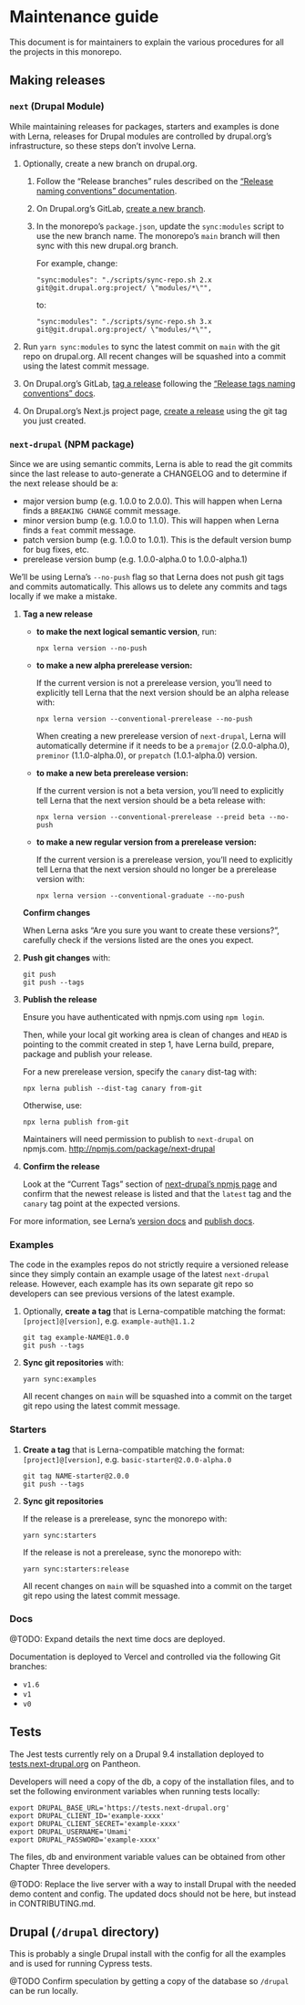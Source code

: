 # Maintenance guide

This document is for maintainers to explain the various procedures for all the projects in this monorepo.

## Making releases

### `next` (Drupal Module)

While maintaining releases for packages, starters and examples is done with Lerna, releases for Drupal modules are controlled by drupal.org’s infrastructure, so these steps don’t involve Lerna.

1. Optionally, create a new branch on drupal.org.

   1. Follow the “Release branches” rules described on the [“Release naming conventions” documentation](https://www.drupal.org/docs/develop/git/git-for-drupal-project-maintainers/release-naming-conventions).
   2. On Drupal.org’s GitLab, [create a new branch](https://git.drupalcode.org/project/next/-/tags/new).
   3. In the monorepo’s `package.json`, update the `sync:modules` script to use the new branch name. The monorepo’s `main` branch will then sync with this new drupal.org branch.

      For example, change:

      ```
      "sync:modules": "./scripts/sync-repo.sh 2.x git@git.drupal.org:project/ \"modules/*\"",
      ```

      to:

      ```
      "sync:modules": "./scripts/sync-repo.sh 3.x git@git.drupal.org:project/ \"modules/*\"",
      ```

2. Run `yarn sync:modules` to sync the latest commit on `main` with the git repo on drupal.org. All recent changes will be squashed into a commit using the latest commit message.

3. On Drupal.org’s GitLab, [tag a release](https://git.drupalcode.org/project/next/-/tags/new) following the [“Release tags naming conventions” docs](https://www.drupal.org/docs/develop/git/git-for-drupal-project-maintainers/release-naming-conventions#release-tags).

4. On Drupal.org’s Next.js project page, [create a release](https://www.drupal.org/node/add/project-release/3192303) using the git tag you just created.

### `next-drupal` (NPM package)

Since we are using semantic commits, Lerna is able to read the git commits since the last release to auto-generate a CHANGELOG and to determine if the next release should be a:

- major version bump (e.g. 1.0.0 to 2.0.0). This will happen when Lerna finds a `BREAKING CHANGE` commit message.
- minor version bump (e.g. 1.0.0 to 1.1.0). This will happen when Lerna finds a `feat` commit message.
- patch version bump (e.g. 1.0.0 to 1.0.1). This is the default version bump for bug fixes, etc.
- prerelease version bump (e.g. 1.0.0-alpha.0 to 1.0.0-alpha.1)

We’ll be using Lerna’s `--no-push` flag so that Lerna does not push git tags and commits automatically. This allows us to delete any commits and tags locally if we make a mistake.

1. **Tag a new release**

   - **to make the next logical semantic version**, run:

     ```
     npx lerna version --no-push
     ```

   - **to make a new alpha prerelease version:**

     If the current version is not a prerelease version, you’ll need to explicitly tell Lerna that the next version should be an alpha release with:

     ```
     npx lerna version --conventional-prerelease --no-push
     ```

     When creating a new prerelease version of `next-drupal`, Lerna will automatically determine if it needs to be a `premajor` (2.0.0-alpha.0), `preminor` (1.1.0-alpha.0), or `prepatch` (1.0.1-alpha.0) version.

   - **to make a new beta prerelease version:**

     If the current version is not a beta version, you’ll need to explicitly tell Lerna that the next version should be a beta release with:

     ```
     npx lerna version --conventional-prerelease --preid beta --no-push
     ```

   - **to make a new regular version from a prerelease version:**

     If the current version is a prerelease version, you’ll need to explicitly tell Lerna that the next version should no longer be a prerelease version with:

     ```
     npx lerna version --conventional-graduate --no-push
     ```

   **Confirm changes**

   When Lerna asks “Are you sure you want to create these versions?”, carefully check if the versions listed are the ones you expect.

2. **Push git changes** with:

   ```
   git push
   git push --tags
   ```

3. **Publish the release**

   Ensure you have authenticated with npmjs.com using `npm login`.

   Then, while your local git working area is clean of changes and `HEAD` is pointing to the commit created in step 1, have Lerna build, prepare, package and publish your release.

   For a new prerelease version, specify the `canary` dist-tag with:

   ```
   npx lerna publish --dist-tag canary from-git
   ```

   Otherwise, use:

   ```
   npx lerna publish from-git
   ```

   Maintainers will need permission to publish to `next-drupal` on npmjs.com. http://npmjs.com/package/next-drupal

4. **Confirm the release**

   Look at the “Current Tags” section of [next-drupal’s npmjs page](https://www.npmjs.com/package/next-drupal?activeTab=versions) and confirm that the newest release is listed and that the `latest` tag and the `canary` tag point at the expected versions.

For more information, see Lerna’s [version docs](https://github.com/lerna/lerna/tree/main/libs/commands/version) and [publish docs](https://github.com/lerna/lerna/tree/main/libs/commands/publish).

### Examples

The code in the examples repos do not strictly require a versioned release since they simply contain an example usage of the latest `next-drupal` release. However, each example has its own separate git repo so developers can see previous versions of the latest example.

1. Optionally, **create a tag** that is Lerna-compatible matching the format: `[project]@[version]`, e.g. `example-auth@1.1.2`

   ```
   git tag example-NAME@1.0.0
   git push --tags
   ```

2. **Sync git repositories** with:

   ```
   yarn sync:examples
   ```

   All recent changes on `main` will be squashed into a commit on the target git repo using the latest commit message.

### Starters

1. **Create a tag** that is Lerna-compatible matching the format: `[project]@[version]`, e.g. `basic-starter@2.0.0-alpha.0`

   ```
   git tag NAME-starter@2.0.0
   git push --tags
   ```

2. **Sync git repositories**

   If the release is a prerelease, sync the monorepo with:

   ```
   yarn sync:starters
   ```

   If the release is not a prerelease, sync the monorepo with:

   ```
   yarn sync:starters:release
   ```

   All recent changes on `main` will be squashed into a commit on the target git repo using the latest commit message.

### Docs

@TODO: Expand details the next time docs are deployed.

Documentation is deployed to Vercel and controlled via the following Git branches:

- `v1.6`
- `v1`
- `v0`

## Tests

The Jest tests currently rely on a Drupal 9.4 installation deployed to [tests.next-drupal.org](https://tests.next-drupal.org) on Pantheon.

Developers will need a copy of the db, a copy of the installation files, and to set the following environment variables when running tests locally:

```dotenv
export DRUPAL_BASE_URL='https://tests.next-drupal.org'
export DRUPAL_CLIENT_ID='example-xxxx'
export DRUPAL_CLIENT_SECRET='example-xxxx'
export DRUPAL_USERNAME='Umami'
export DRUPAL_PASSWORD='example-xxxx'
```

The files, db and environment variable values can be obtained from other Chapter Three developers.

@TODO: Replace the live server with a way to install Drupal with the needed demo content and config. The updated docs should not be here, but instead in CONTRIBUTING.md.

## Drupal (`/drupal` directory)

This is probably a single Drupal install with the config for all the examples and is used for running Cypress tests.

@TODO Confirm speculation by getting a copy of the database so `/drupal` can be run locally.
